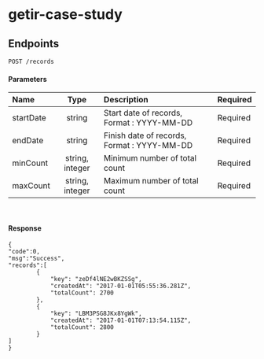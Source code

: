 # getir-case-study

## Endpoints
`POST /records`
</br>
<h4>Parameters</h4>
<table>
<thead>
<tr>
<th align="left">Name</th>
<th align="center">Type</th>
<th align="left">Description</th>
<th align="left">Required</th>
</tr>
</thead>
<tbody>
<tr>
<td align="left">startDate</td>
<td align="center">string</td>
<td align="left">Start date of records, Format : YYYY-MM-DD</td>
<td align="left">Required</td>
</tr>
<tr>
<td align="left">endDate</td>
<td align="center">string</td>
<td align="left">Finish date of records, Format : YYYY-MM-DD</td>
<td align="left">Required</td>
</tr>
<tr>
<td align="left">minCount</td>
<td align="center">string, integer</td>
<td align="left">Minimum number of total count</td>
<td align="left">Required</td>
</tr>
<tr>
<td align="left">maxCount</td>
<td align="center">string, integer</td>
<td align="left">Maximum number of total count</td>
<td align="left">Required</td>
</tr>
</tbody>
</table>
</br>
<h4>Response</h4>

```
{
"code":0,
"msg":"Success",
"records":[
        {
            "key": "zeDf4lNE2wBKZSSg",
            "createdAt": "2017-01-01T05:55:36.281Z",
            "totalCount": 2700
        },
        {
            "key": "LBM3PSG8JKx8YgWk",
            "createdAt": "2017-01-01T07:13:54.115Z",
            "totalCount": 2800
        }
]
}
```

